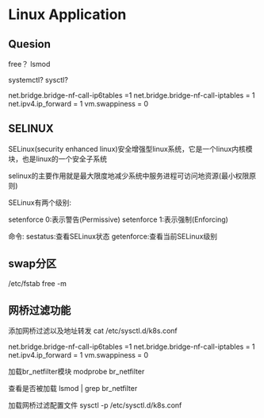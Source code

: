 # Linux Application

## Quesion 
free？
lsmod 

systemctl?
sysctl?

net.bridge.bridge-nf-call-ip6tables =1 
net.bridge.bridge-nf-call-iptables = 1
net.ipv4.ip_forward = 1
vm.swappiness = 0

## SELINUX

SELinux(security enhanced linux)安全增强型linux系统，它是一个linux内核模块，也是linux的一个安全子系统

selinux的主要作用就是最大限度地减少系统中服务进程可访问地资源(最小权限原则)

SELinux有两个级别:

setenforce 0:表示警告(Permissive)
setenforce 1:表示强制(Enforcing)

命令: sestatus:查看SELinux状态
getenforce:查看当前SELinux级别


## swap分区

/etc/fstab
free -m



## 网桥过滤功能

添加网桥过滤以及地址转发
cat /etc/sysctl.d/k8s.conf

net.bridge.bridge-nf-call-ip6tables =1 
net.bridge.bridge-nf-call-iptables = 1
net.ipv4.ip_forward = 1
vm.swappiness = 0

加载br_netfilter模块 modprobe br_netfilter

查看是否被加载 lsmod | grep br_netfilter

加载网桥过滤配置文件 sysctl -p /etc/sysctl.d/k8s.conf